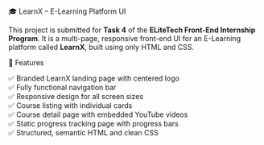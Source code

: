 🎓 LearnX – E-Learning Platform UI

This project is submitted for **Task 4** of the **ELiteTech Front-End Internship Program**. It is a multi-page, responsive front-end UI for an E-Learning platform called **LearnX**, built using only HTML and CSS.

🚀 Features

✅ Branded LearnX landing page with centered logo  
✅ Fully functional navigation bar  
✅ Responsive design for all screen sizes  
✅ Course listing with individual cards  
✅ Course detail page with embedded YouTube videos  
✅ Static progress tracking page with progress bars  
✅ Structured, semantic HTML and clean CSS

